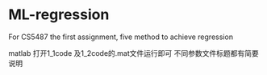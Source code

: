 # ML-regression
For CS5487 the first assignment, five method to achieve regression


matlab 打开1_1code 及1_2code的.mat文件运行即可 不同参数文件标题都有简要说明
